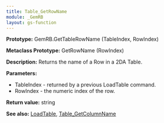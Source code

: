 ```yaml
---
title: Table_GetRowName
module: _GemRB
layout: gs-function
---
```


**Prototype:** GemRB.GetTableRowName (TableIndex, RowIndex)

**Metaclass Prototype:** GetRowName (RowIndex)

**Description:** Returns the name of a Row in a 2DA Table.

**Parameters:**
  * TableIndex - returned by a previous LoadTable command.
  * RowIndex - the numeric index of the row.

**Return value:** string

**See also:** [LoadTable](LoadTable.md), [Table_GetColumnName](Table_GetColumnName.md)
